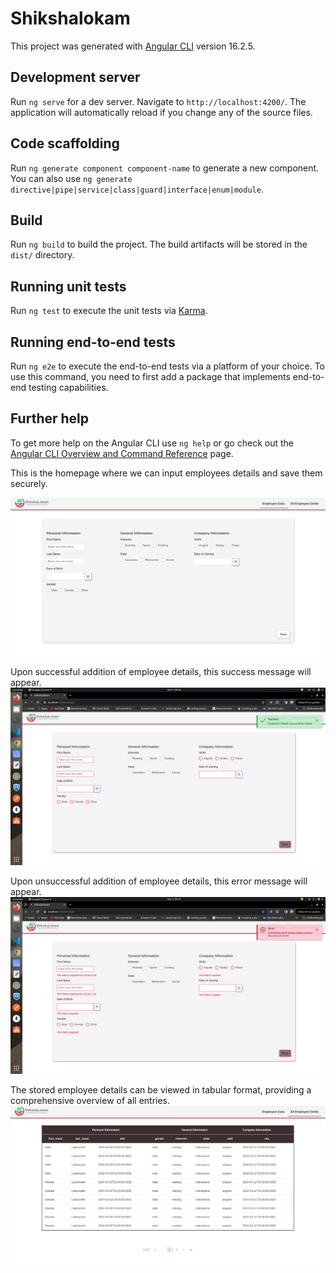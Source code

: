 # Shikshalokam

This project was generated with [Angular CLI](https://github.com/angular/angular-cli) version 16.2.5.

## Development server

Run `ng serve` for a dev server. Navigate to `http://localhost:4200/`. The application will automatically reload if you change any of the source files.

## Code scaffolding

Run `ng generate component component-name` to generate a new component. You can also use `ng generate directive|pipe|service|class|guard|interface|enum|module`.

## Build

Run `ng build` to build the project. The build artifacts will be stored in the `dist/` directory.

## Running unit tests

Run `ng test` to execute the unit tests via [Karma](https://karma-runner.github.io).

## Running end-to-end tests

Run `ng e2e` to execute the end-to-end tests via a platform of your choice. To use this command, you need to first add a package that implements end-to-end testing capabilities.

## Further help

To get more help on the Angular CLI use `ng help` or go check out the [Angular CLI Overview and Command Reference](https://angular.io/cli) page.

This is the homepage where we can input employees details and save them securely.

![Eployee Home Details Page](./src/assets/img/employee-home.png)

Upon successful addition of employee details, this success message will appear.
![Success Message](./src/assets/img/success-details.png)

Upon unsuccessful addition of employee details, this error message will appear.
![Error Message](./src/assets/img/error-details.png)

The stored employee details can be viewed in tabular format, providing a comprehensive overview of all entries.
![Employee Details](./src/assets/img/table-deatils.png)
